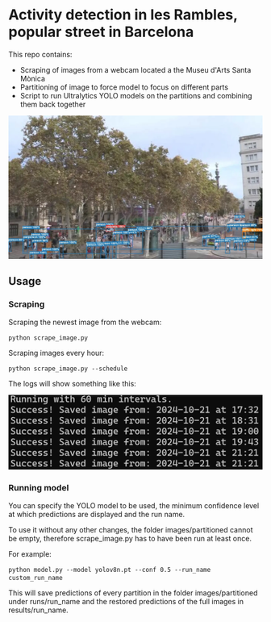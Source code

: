 # Activity detection in les Rambles, popular street in Barcelona

This repo contains:
- Scraping of images from a webcam located a the Museu d'Arts Santa Mònica
- Partitioning of image to force model to focus on different parts
- Script to run Ultralytics YOLO models on the partitions and combining them back together


![Example Prediction](https://github.com/mhandt9/bcn-rambles-activity/blob/main/example_imgs/example_result.png)


## Usage

### Scraping
Scraping the newest image from the webcam:

```
python scrape_image.py
```

Scraping images every hour:

```
python scrape_image.py --schedule
```
The logs will show something like this:

![Example logs from scraping hourly](https://github.com/mhandt9/bcn-rambles-activity/blob/main/example_imgs/example_logs_scraping.png)

### Running model

You can specify the YOLO model to be used, the minimum confidence level at which predictions are displayed and the run name.

To use it without any other changes, the folder images/partitioned cannot be empty, therefore scrape_image.py has to have been run at least once.

For example:

```
python model.py --model yolov8n.pt --conf 0.5 --run_name custom_run_name
```
This will save predictions of every partition in the folder images/partitioned under runs/run_name and the restored predictions of the full images in results/run_name.

